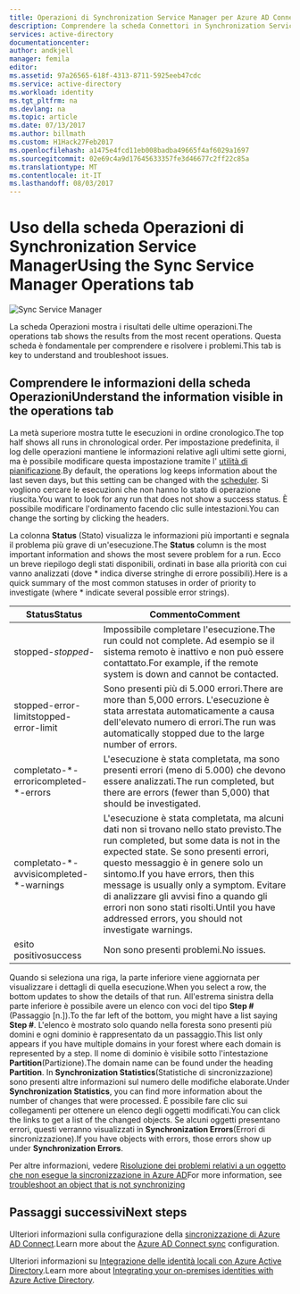 ```yaml
---
title: Operazioni di Synchronization Service Manager per Azure AD Connect | Microsoft Docs
description: Comprendere la scheda Connettori in Synchronization Service Manager di Azure AD Connect.
services: active-directory
documentationcenter: 
author: andkjell
manager: femila
editor: 
ms.assetid: 97a26565-618f-4313-8711-5925eeb47cdc
ms.service: active-directory
ms.workload: identity
ms.tgt_pltfrm: na
ms.devlang: na
ms.topic: article
ms.date: 07/13/2017
ms.author: billmath
ms.custom: H1Hack27Feb2017
ms.openlocfilehash: a1475e4fcd11eb008badba49665f4af6029a1697
ms.sourcegitcommit: 02e69c4a9d17645633357fe3d46677c2ff22c85a
ms.translationtype: MT
ms.contentlocale: it-IT
ms.lasthandoff: 08/03/2017
---
```

# <a name="using-the-sync-service-manager-operations-tab"></a><span data-ttu-id="3e14c-103">Uso della scheda Operazioni di Synchronization Service Manager</span><span class="sxs-lookup"><span data-stu-id="3e14c-103">Using the Sync Service Manager Operations tab</span></span>

![Sync Service Manager](./media/active-directory-aadconnectsync-service-manager-ui/operations.png)

<span data-ttu-id="3e14c-105">La scheda Operazioni mostra i risultati delle ultime operazioni.</span><span class="sxs-lookup"><span data-stu-id="3e14c-105">The operations tab shows the results from the most recent operations.</span></span> <span data-ttu-id="3e14c-106">Questa scheda è fondamentale per comprendere e risolvere i problemi.</span><span class="sxs-lookup"><span data-stu-id="3e14c-106">This tab is key to understand and troubleshoot issues.</span></span>

## <a name="understand-the-information-visible-in-the-operations-tab"></a><span data-ttu-id="3e14c-107">Comprendere le informazioni della scheda Operazioni</span><span class="sxs-lookup"><span data-stu-id="3e14c-107">Understand the information visible in the operations tab</span></span>
<span data-ttu-id="3e14c-108">La metà superiore mostra tutte le esecuzioni in ordine cronologico.</span><span class="sxs-lookup"><span data-stu-id="3e14c-108">The top half shows all runs in chronological order.</span></span> <span data-ttu-id="3e14c-109">Per impostazione predefinita, il log delle operazioni mantiene le informazioni relative agli ultimi sette giorni, ma è possibile modificare questa impostazione tramite l' [utilità di pianificazione](active-directory-aadconnectsync-feature-scheduler.md).</span><span class="sxs-lookup"><span data-stu-id="3e14c-109">By default, the operations log keeps information about the last seven days, but this setting can be changed with the [scheduler](active-directory-aadconnectsync-feature-scheduler.md).</span></span> <span data-ttu-id="3e14c-110">Si vogliono cercare le esecuzioni che non hanno lo stato di operazione riuscita.</span><span class="sxs-lookup"><span data-stu-id="3e14c-110">You want to look for any run that does not show a success status.</span></span> <span data-ttu-id="3e14c-111">È possibile modificare l'ordinamento facendo clic sulle intestazioni.</span><span class="sxs-lookup"><span data-stu-id="3e14c-111">You can change the sorting by clicking the headers.</span></span>

<span data-ttu-id="3e14c-112">La colonna **Status** (Stato) visualizza le informazioni più importanti e segnala il problema più grave di un'esecuzione.</span><span class="sxs-lookup"><span data-stu-id="3e14c-112">The **Status** column is the most important information and shows the most severe problem for a run.</span></span> <span data-ttu-id="3e14c-113">Ecco un breve riepilogo degli stati disponibili, ordinati in base alla priorità con cui vanno analizzati (dove * indica diverse stringhe di errore possibili).</span><span class="sxs-lookup"><span data-stu-id="3e14c-113">Here is a quick summary of the most common statuses in order of priority to investigate (where * indicate several possible error strings).</span></span>

| <span data-ttu-id="3e14c-114">Status</span><span class="sxs-lookup"><span data-stu-id="3e14c-114">Status</span></span> | <span data-ttu-id="3e14c-115">Commento</span><span class="sxs-lookup"><span data-stu-id="3e14c-115">Comment</span></span> |
| --- | --- |
| <span data-ttu-id="3e14c-116">stopped-*</span><span class="sxs-lookup"><span data-stu-id="3e14c-116">stopped-*</span></span> |<span data-ttu-id="3e14c-117">Impossibile completare l'esecuzione.</span><span class="sxs-lookup"><span data-stu-id="3e14c-117">The run could not complete.</span></span> <span data-ttu-id="3e14c-118">Ad esempio se il sistema remoto è inattivo e non può essere contattato.</span><span class="sxs-lookup"><span data-stu-id="3e14c-118">For example, if the remote system is down and cannot be contacted.</span></span> |
| <span data-ttu-id="3e14c-119">stopped-error-limit</span><span class="sxs-lookup"><span data-stu-id="3e14c-119">stopped-error-limit</span></span> |<span data-ttu-id="3e14c-120">Sono presenti più di 5.000 errori.</span><span class="sxs-lookup"><span data-stu-id="3e14c-120">There are more than 5,000 errors.</span></span> <span data-ttu-id="3e14c-121">L'esecuzione è stata arrestata automaticamente a causa dell'elevato numero di errori.</span><span class="sxs-lookup"><span data-stu-id="3e14c-121">The run was automatically stopped due to the large number of errors.</span></span> |
| <span data-ttu-id="3e14c-122">completato-\*-errori</span><span class="sxs-lookup"><span data-stu-id="3e14c-122">completed-\*-errors</span></span> |<span data-ttu-id="3e14c-123">L'esecuzione è stata completata, ma sono presenti errori (meno di 5.000) che devono essere analizzati.</span><span class="sxs-lookup"><span data-stu-id="3e14c-123">The run completed, but there are errors (fewer than 5,000) that should be investigated.</span></span> |
| <span data-ttu-id="3e14c-124">completato-\*-avvisi</span><span class="sxs-lookup"><span data-stu-id="3e14c-124">completed-\*-warnings</span></span> |<span data-ttu-id="3e14c-125">L'esecuzione è stata completata, ma alcuni dati non si trovano nello stato previsto.</span><span class="sxs-lookup"><span data-stu-id="3e14c-125">The run completed, but some data is not in the expected state.</span></span> <span data-ttu-id="3e14c-126">Se sono presenti errori, questo messaggio è in genere solo un sintomo.</span><span class="sxs-lookup"><span data-stu-id="3e14c-126">If you have errors, then this message is usually only a symptom.</span></span> <span data-ttu-id="3e14c-127">Evitare di analizzare gli avvisi fino a quando gli errori non sono stati risolti.</span><span class="sxs-lookup"><span data-stu-id="3e14c-127">Until you have addressed errors, you should not investigate warnings.</span></span> |
| <span data-ttu-id="3e14c-128">esito positivo</span><span class="sxs-lookup"><span data-stu-id="3e14c-128">success</span></span> |<span data-ttu-id="3e14c-129">Non sono presenti problemi.</span><span class="sxs-lookup"><span data-stu-id="3e14c-129">No issues.</span></span> |

<span data-ttu-id="3e14c-130">Quando si seleziona una riga, la parte inferiore viene aggiornata per visualizzare i dettagli di quella esecuzione.</span><span class="sxs-lookup"><span data-stu-id="3e14c-130">When you select a row, the bottom updates to show the details of that run.</span></span> <span data-ttu-id="3e14c-131">All'estrema sinistra della parte inferiore è possibile avere un elenco con voci del tipo **Step #**(Passaggio [n.]).</span><span class="sxs-lookup"><span data-stu-id="3e14c-131">To the far left of the bottom, you might have a list saying **Step #**.</span></span> <span data-ttu-id="3e14c-132">L'elenco è mostrato solo quando nella foresta sono presenti più domini e ogni dominio è rappresentato da un passaggio.</span><span class="sxs-lookup"><span data-stu-id="3e14c-132">This list only appears if you have multiple domains in your forest where each domain is represented by a step.</span></span> <span data-ttu-id="3e14c-133">Il nome di dominio è visibile sotto l'intestazione **Partition**(Partizione).</span><span class="sxs-lookup"><span data-stu-id="3e14c-133">The domain name can be found under the heading **Partition**.</span></span> <span data-ttu-id="3e14c-134">In **Synchronization Statistics**(Statistiche di sincronizzazione) sono presenti altre informazioni sul numero delle modifiche elaborate.</span><span class="sxs-lookup"><span data-stu-id="3e14c-134">Under **Synchronization Statistics**, you can find more information about the number of changes that were processed.</span></span> <span data-ttu-id="3e14c-135">È possibile fare clic sui collegamenti per ottenere un elenco degli oggetti modificati.</span><span class="sxs-lookup"><span data-stu-id="3e14c-135">You can click the links to get a list of the changed objects.</span></span> <span data-ttu-id="3e14c-136">Se alcuni oggetti presentano errori, questi verranno visualizzati in **Synchronization Errors**(Errori di sincronizzazione).</span><span class="sxs-lookup"><span data-stu-id="3e14c-136">If you have objects with errors, those errors show up under **Synchronization Errors**.</span></span>

<span data-ttu-id="3e14c-137">Per altre informazioni, vedere [Risoluzione dei problemi relativi a un oggetto che non esegue la sincronizzazione in Azure AD](active-directory-aadconnectsync-troubleshoot-object-not-syncing.md)</span><span class="sxs-lookup"><span data-stu-id="3e14c-137">For more information, see [troubleshoot an object that is not synchronizing](active-directory-aadconnectsync-troubleshoot-object-not-syncing.md)</span></span>

## <a name="next-steps"></a><span data-ttu-id="3e14c-138">Passaggi successivi</span><span class="sxs-lookup"><span data-stu-id="3e14c-138">Next steps</span></span>
<span data-ttu-id="3e14c-139">Ulteriori informazioni sulla configurazione della [sincronizzazione di Azure AD Connect](active-directory-aadconnectsync-whatis.md).</span><span class="sxs-lookup"><span data-stu-id="3e14c-139">Learn more about the [Azure AD Connect sync](active-directory-aadconnectsync-whatis.md) configuration.</span></span>

<span data-ttu-id="3e14c-140">Ulteriori informazioni su [Integrazione delle identità locali con Azure Active Directory](active-directory-aadconnect.md).</span><span class="sxs-lookup"><span data-stu-id="3e14c-140">Learn more about [Integrating your on-premises identities with Azure Active Directory](active-directory-aadconnect.md).</span></span>
